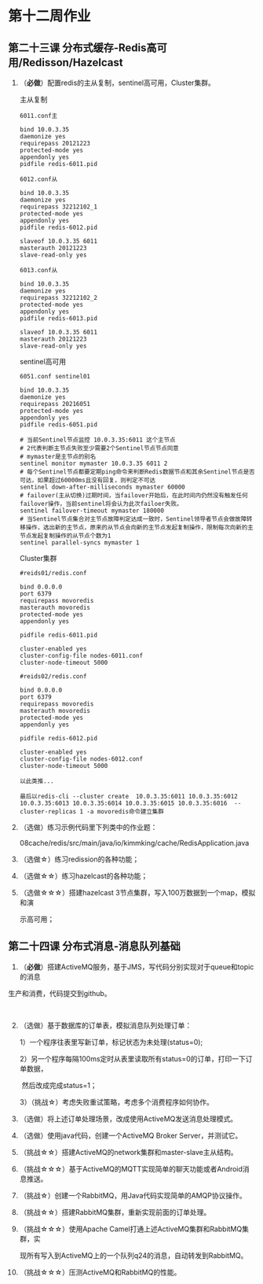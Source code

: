 # 第十二周作业

## 第二十三课 分布式缓存-Redis高可用/Redisson/Hazelcast

1. （**必做**）配置redis的主从复制，sentinel高可用，Cluster集群。 

   主从复制

   ```
   6011.conf主
   
   bind 10.0.3.35
   daemonize yes
   requirepass 20121223
   protected-mode yes
   appendonly yes
   pidfile redis-6011.pid
   
   6012.conf从
   
   bind 10.0.3.35
   daemonize yes
   requirepass 32212102_1
   protected-mode yes
   appendonly yes
   pidfile redis-6012.pid
   
   slaveof 10.0.3.35 6011
   masterauth 20121223
   slave-read-only yes
   
   6013.conf从
   
   bind 10.0.3.35
   daemonize yes
   requirepass 32212102_2
   protected-mode yes
   appendonly yes
   pidfile redis-6013.pid
   
   slaveof 10.0.3.35 6011
   masterauth 20121223
   slave-read-only yes
   ```

   sentinel高可用

   ```
   6051.conf sentinel01
   
   bind 10.0.3.35
   daemonize yes
   requirepass 20216051
   protected-mode yes
   appendonly yes
   pidfile redis-6051.pid
   
   # 当前Sentinel节点监控 10.0.3.35:6011 这个主节点
   # 2代表判断主节点失败至少需要2个Sentinel节点节点同意
   # mymaster是主节点的别名
   sentinel monitor mymaster 10.0.3.35 6011 2
   # 每个Sentinel节点都要定期ping命令来判断Redis数据节点和其余Sentinel节点是否可达，如果超过60000ms且没有回复，则判定不可达
   sentinel down-after-milliseconds mymaster 60000
   # failover(主从切换)过期时间，当failover开始后，在此时间内仍然没有触发任何failover操作，当前sentinel将会认为此次failoer失败。 
   sentinel failover-timeout mymaster 180000
   # 当Sentinel节点集合对主节点故障判定达成一致时，Sentinel领导者节点会做故障转移操作，选出新的主节点，原来的从节点会向新的主节点发起复制操作，限制每次向新的主节点发起复制操作的从节点个数为1
   sentinel parallel-syncs mymaster 1
   ```

   Cluster集群

   ```
   #reids01/redis.conf
   
   bind 0.0.0.0
   port 6379
   requirepass movoredis
   masterauth movoredis
   protected-mode yes
   appendonly yes
   
   pidfile redis-6011.pid
   
   cluster-enabled yes
   cluster-config-file nodes-6011.conf
   cluster-node-timeout 5000
   
   #reids02/redis.conf
   
   bind 0.0.0.0
   port 6379
   requirepass movoredis
   masterauth movoredis
   protected-mode yes
   appendonly yes
   
   pidfile redis-6012.pid
   
   cluster-enabled yes
   cluster-config-file nodes-6012.conf
   cluster-node-timeout 5000
   
   以此类推...
   
   最后以redis-cli --cluster create  10.0.3.35:6011 10.0.3.35:6012 10.0.3.35:6013 10.0.3.35:6014 10.0.3.35:6015 10.0.3.35:6016  --cluster-replicas 1 -a movoredis命令建立集群
   ```

   

2. （选做）练习示例代码里下列类中的作业题： 

   08cache/redis/src/main/java/io/kimmking/cache/RedisApplication.java 

3. （选做☆）练习redission的各种功能； 

4. （选做☆☆）练习hazelcast的各种功能； 

5. （选做☆☆☆）搭建hazelcast 3节点集群，写入100万数据到一个map，模拟和演 

   示高可用；

## 第二十四课 分布式消息-消息队列基础

1. （**必做**）搭建ActiveMQ服务，基于JMS，写代码分别实现对于queue和topic的消息 

生产和消费，代码提交到github。 

​	

2. （选做）基于数据库的订单表，模拟消息队列处理订单： 

   1）一个程序往表里写新订单，标记状态为未处理(status=0); 

   2）另一个程序每隔100ms定时从表里读取所有status=0的订单，打印一下订单数据， 

   ​	  然后改成完成status=1； 

   3）（挑战☆）考虑失败重试策略，考虑多个消费程序如何协作。 

3. （选做）将上述订单处理场景，改成使用ActiveMQ发送消息处理模式。 

4. （选做）使用java代码，创建一个ActiveMQ Broker Server，并测试它。

5. （挑战☆☆）搭建ActiveMQ的network集群和master-slave主从结构。 

6. （挑战☆☆☆）基于ActiveMQ的MQTT实现简单的聊天功能或者Android消息推送。 

7. （挑战☆）创建一个RabbitMQ，用Java代码实现简单的AMQP协议操作。 

8. （挑战☆☆）搭建RabbitMQ集群，重新实现前面的订单处理。 

9. （挑战☆☆☆）使用Apache Camel打通上述ActiveMQ集群和RabbitMQ集群，实 

   现所有写入到ActiveMQ上的一个队列q24的消息，自动转发到RabbitMQ。 

10. （挑战☆☆☆）压测ActiveMQ和RabbitMQ的性能。